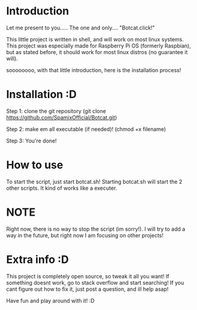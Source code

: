 # Introduction
Let me present to you.....
The one and only....
"Botcat.click!"

This little project is written in shell, and will work on most linux systems. This project was especially made for Raspberry Pi OS (formerly Raspbian), but as stated before, it should work for most linux distros (no guarantee it will).

soooooooo, with that little introduction, here is the installation process!

# Installation :D

Step 1:
  clone the git repository
  (git clone https://github.com/SpamixOfficial/Botcat.git)

Step 2:
  make em all executable (if needed)!
  (chmod +x filename)

Step 3:
  You're done!
  
# How to use
To start the script, just start botcat.sh! Starting botcat.sh will start the 2 other scripts. It kind of works like a executer. 

# NOTE 
Right now, there is no way to stop the script (im sorry!). I will try to add a way in the future, but right now I am focusing on other projects!

# Extra info :D

This project is completely open source, so tweak it all you want! If something doesnt work, go to stack overflow and start searching! If you cant figure out how to fix it, just post a question, and ill help asap!

Have fun and play around with it! 
:D
